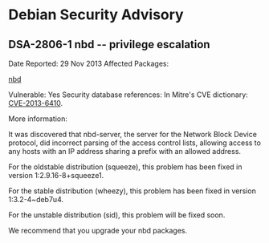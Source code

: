 
Debian Security Advisory
========================


DSA-2806-1 nbd -- privilege escalation
--------------------------------------



Date Reported:
29 Nov 2013
Affected Packages:

[nbd](https://packages.debian.org/src:nbd)

Vulnerable:
Yes
Security database references:
In Mitre's CVE dictionary: [CVE-2013-6410](https://security-tracker.debian.org/tracker/CVE-2013-6410).  

More information:

It was discovered that nbd-server, the server for the Network Block
Device protocol, did incorrect parsing of the access control lists,
allowing access to any hosts with an IP address sharing a prefix with
an allowed address.


For the oldstable distribution (squeeze), this problem has been fixed in
version 1:2.9.16-8+squeeze1.


For the stable distribution (wheezy), this problem has been fixed in
version 1:3.2-4~deb7u4.


For the unstable distribution (sid), this problem will be fixed soon.


We recommend that you upgrade your nbd packages.





